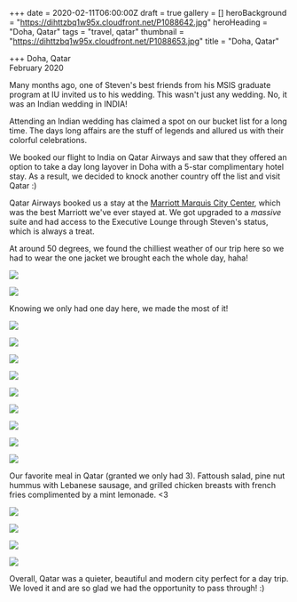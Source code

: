 +++
date = 2020-02-11T06:00:00Z
draft = true
gallery = []
heroBackground = "https://dihttzbq1w95x.cloudfront.net/P1088642.jpg"
heroHeading = "Doha, Qatar"
tags = "travel, qatar"
thumbnail = "https://dihttzbq1w95x.cloudfront.net/P1088653.jpg"
title = "Doha, Qatar"

+++
Doha, Qatar  
February 2020

Many months ago, one of Steven's best friends from his MSIS graduate program at IU invited us to his wedding. This wasn't just any wedding. No, it was an Indian wedding in INDIA!

Attending an Indian wedding has claimed a spot on our bucket list for a long time. The days long affairs are the stuff of legends and allured us with their colorful celebrations.

We booked our flight to India on Qatar Airways and saw that they offered an option to take a day long layover in Doha with a 5-star complimentary hotel stay. As a result, we decided to knock another country off the list and visit Qatar :)

Qatar Airways booked us a stay at the [Marriott Marquis City Center](https://www.marriott.com/hotels/travel/dohmq-marriott-marquis-city-center-doha-hotel/), which was the best Marriott we've ever stayed at. We got upgraded to a _massive_ suite and had access to the Executive Lounge through Steven's status, which is always a treat.

At around 50 degrees, we found the chilliest weather of our trip here so we had to wear the one jacket we brought each the whole day, haha!

![](https://dihttzbq1w95x.cloudfront.net/IMG_0024.jpg)

![](https://dihttzbq1w95x.cloudfront.net/qatar2.jpg)

Knowing we only had one day here, we made the most of it!

![](https://dihttzbq1w95x.cloudfront.net/P1088619.jpg)

![](https://dihttzbq1w95x.cloudfront.net/qatar1.jpg)

![](https://dihttzbq1w95x.cloudfront.net/P1088627.jpg)

![](https://dihttzbq1w95x.cloudfront.net/P1088642.jpg)

![](https://dihttzbq1w95x.cloudfront.net/P1088653.jpg)

![](https://dihttzbq1w95x.cloudfront.net/IMG_9999.jpg)

![](https://dihttzbq1w95x.cloudfront.net/qatar3.jpg)

![](https://dihttzbq1w95x.cloudfront.net/P1088663.jpg)

![](https://dihttzbq1w95x.cloudfront.net/P1088685.jpg)

Our favorite meal in Qatar (granted we only had 3). Fattoush salad, pine nut hummus with Lebanese sausage, and grilled chicken breasts with french fries complimented by a mint lemonade. <3

![](https://dihttzbq1w95x.cloudfront.net/P1088702.jpg)

![](https://dihttzbq1w95x.cloudfront.net/qatar4.jpg)

![](https://dihttzbq1w95x.cloudfront.net/P1088703.jpg)

![](https://dihttzbq1w95x.cloudfront.net/P1088710.jpg)

Overall, Qatar was a quieter, beautiful and modern city perfect for a day trip. We loved it and are so glad we had the opportunity to pass through! :)